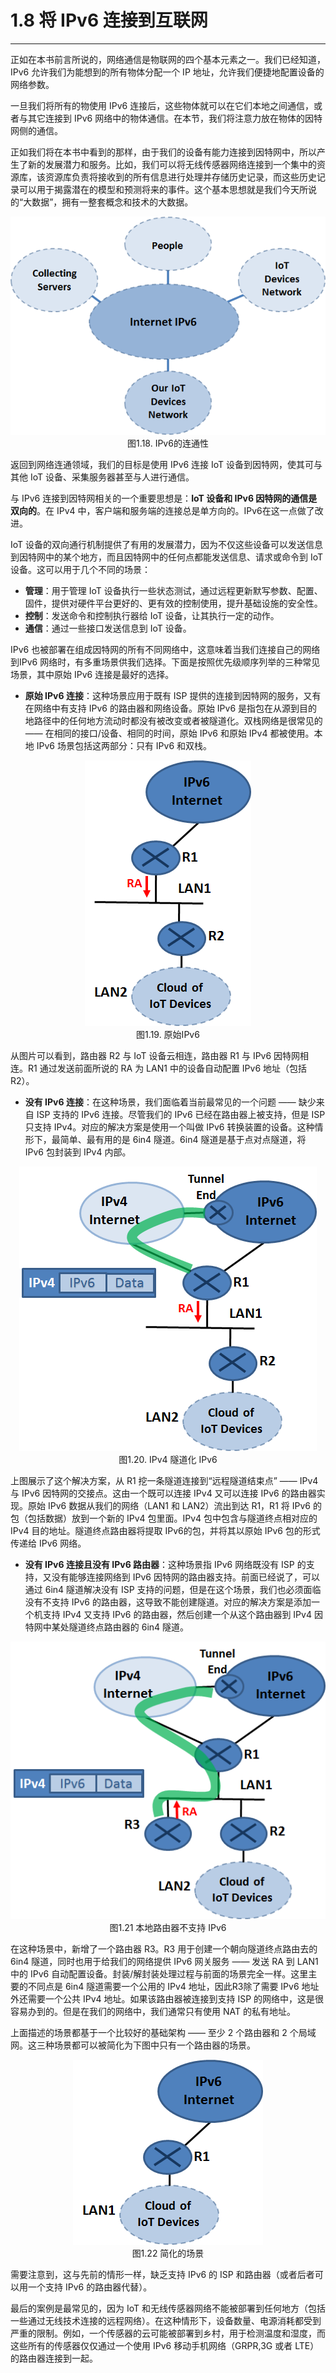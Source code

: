 # 1.8 将 IPv6 连接到互联网
---

正如在本书前言所说的，网络通信是物联网的四个基本元素之一。我们已经知道，IPv6 允许我们为能想到的所有物体分配一个 IP 地址，允许我们便捷地配置设备的网络参数。

一旦我们将所有的物使用 IPv6 连接后，这些物体就可以在它们本地之间通信，或者与其它连接到 IPv6 网络中的物体通信。在本节，我们将注意力放在物体的因特网侧的通信。

正如我们将在本书中看到的那样，由于我们的设备有能力连接到因特网中，所以产生了新的发展潜力和服务。比如，我们可以将无线传感器网络连接到一个集中的资源库，该资源库负责将接收到的所有信息进行处理并存储历史记录，而这些历史记录可以用于揭露潜在的模型和预测将来的事件。这个基本思想就是我们今天所说的“大数据”，拥有一整套概念和技术的大数据。

<center><img src="images/iot_in_five_days/1/image011.png" /></center>
<center>图1.18. IPv6的连通性</center>

返回到网络连通领域，我们的目标是使用 IPv6 连接 IoT 设备到因特网，使其可与其他 IoT 设备、采集服务器甚至与人进行通信。

与 IPv6 连接到因特网相关的一个重要思想是：**IoT 设备和 IPv6 因特网的通信是双向的**。在 IPv4 中，客户端和服务端的连接总是单方向的。IPv6在这一点做了改进。

IoT 设备的双向通行机制提供了有用的发展潜力，因为不仅这些设备可以发送信息到因特网中的某个地方，而且因特网中的任何点都能发送信息、请求或命令到 IoT 设备。这可以用于几个不同的场景：
* **管理**：用于管理 IoT 设备执行一些状态测试，通过远程更新默写参数、配置、固件，提供对硬件平台更好的、更有效的控制使用，提升基础设施的安全性。
* **控制**：发送命令和控制执行器给 IoT 设备，让其执行一定的动作。
* **通信**：通过一些接口发送信息到 IoT 设备。

IPv6 也被部署在组成因特网的所有不同网络中，这意味着当我们连接自己的网络到IPv6 网络时，有多重场景供我们选择。下面是按照优先级顺序列举的三种常见场景，其中原始 IPv6 连接是最好的选择。
* **原始 IPv6 连接**：这种场景应用于既有 ISP 提供的连接到因特网的服务，又有在网络中有支持 IPv6 的路由器和网络设备。原始 IPv6 是指包在从源到目的地路径中的任何地方流动时都没有被改变或者被隧道化。双栈网络是很常见的 —— 在相同的接口/设备、相同的时间，原始 IPv6 和原始 IPv4 都被使用。本地 IPv6 场景包括这两部分：只有 IPv6 和双栈。

<center><img src="images/iot_in_five_days/1/image012.png" /></center>
<center>图1.19. 原始IPv6</center>

从图片可以看到，路由器 R2 与 IoT 设备云相连，路由器 R1 与 IPv6 因特网相连。R1 通过发送前面所说的 RA 为 LAN1 中的设备自动配置 IPv6 地址（包括 R2）。
* **没有 IPv6 连接**：在这种场景，我们面临着当前最常见的一个问题 —— 缺少来自 ISP 支持的 IPv6 连接。尽管我们的 IPv6 已经在路由器上被支持，但是 ISP 只支持 IPv4。对应的解决方案是使用一个叫做 IPv6 转换装置的设备。这种情形下，最简单、最有用的是 6in4 隧道。6in4 隧道是基于点对点隧道，将 IPv6 包封装到 IPv4 内部。

<center><img src="images/iot_in_five_days/1/image013.png" /></center>
<center>图1.20. IPv4 隧道化 IPv6</center>

上图展示了这个解决方案，从 R1 挖一条隧道连接到“远程隧道结束点” —— IPv4 与 IPv6 因特网的交接点。这由一个既可以连接 IPv4 又可以连接 IPv6 的路由器实现。原始 IPv6 数据从我们的网络（LAN1 和 LAN2）流出到达 R1，R1 将 IPv6 的包（包括数据）放到一个新的 IPv4 包里面。IPv4 包中包含与隧道终点相对应的IPv4 目的地址。隧道终点路由器将提取 IPv6的包，并将其以原始 IPv6 包的形式传递给 IPv6 网络。
* **没有 IPv6 连接且没有 IPv6 路由器**：这种场景指 IPv6 网络既没有 ISP 的支持，又没有能够连接网络到 IPv6 因特网的路由器支持。前面已经说了，可以通过 6in4 隧道解决没有 ISP 支持的问题，但是在这个场景，我们也必须面临没有不支持 IPv6 的路由器，这导致不能创建隧道。对应的解决方案是添加一个机支持 IPv4 又支持 IPv6 的路由器，然后创建一个从这个路由器到 IPv4 因特网中某处隧道终点路由器的 6in4 隧道。


<center><img src="images/iot_in_five_days/1/image014.png" /></center>
<center>图1.21 本地路由器不支持 IPv6</center>

在这种场景中，新增了一个路由器 R3。R3 用于创建一个朝向隧道终点路由去的 6in4 隧道，同时也用于给我们的网络提供 IPv6 网关服务 —— 发送 RA 到 LAN1 中的 IPv6 自动配置设备。封装/解封装处理过程与前面的场景完全一样。这里主要的不同点是 6in4 隧道需要一个公用的 IPv4 地址，因此R3除了需要 IPv6 地址外还需要一个公共 IPv4 地址。如果该路由器被连接到支持 ISP 的网络中，这是很容易办到的。但是在我们的网络中，我们通常只有使用 NAT 的私有地址。

上面描述的场景都基于一个比较好的基础架构 —— 至少 2 个路由器和 2 个局域网。这三种场景都可以被简化为下图中只有一个路由器的场景。

<center><img src="images/iot_in_five_days/1/image015.png" /></center>
<center>图1.22 简化的场景</center>

需要注意到，这与先前的情形一样，缺乏支持 IPv6 的 ISP 和路由器（或者后者可以用一个支持 IPv6 的路由器代替）。

最后的案例是最常见的，因为 IoT 和无线传感器网络不能被部署到任何地方（包括一些通过无线技术连接的远程网络）。在这种情形下，设备数量、电源消耗都受到严重的限制。例如，一个传感器的云可能被部署到乡村，用于检测温度和湿度，而这些所有的传感器仅仅通过一个使用 IPv6 移动手机网络（GRPR,3G 或者 LTE）的路由器连接到一起。



















